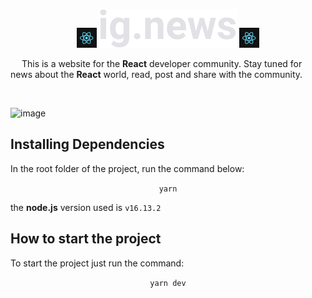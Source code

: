 
<p align="center">
  <img src="public/images/favicon.png" alt="favicon.png">
  <img src="public/images/logo.svg" alt="logo.svg">
  <img src="public/images/favicon.png" alt="favicon.png">
</p>


<p>&emsp; This is a website for the <b>React</b> developer community. Stay tuned for news about the <b>React</b> world, read, post and share with the community.</p>
</br>

![image](https://user-images.githubusercontent.com/48137972/153086860-bdca39aa-c3a8-477f-a24f-7a7eb67e0edc.png)


## Installing Dependencies

<p align="justify">In the root folder of the project, run the command below:</p> 

<p align="center">
<code>yarn</code>
</p>

the <b>node.js</b> version used is <code>v16.13.2</code>


## How to start the project

<p align="justify">To start the project just run the command:</p>

<p align="center">
 <code>yarn dev</code>
</p>
